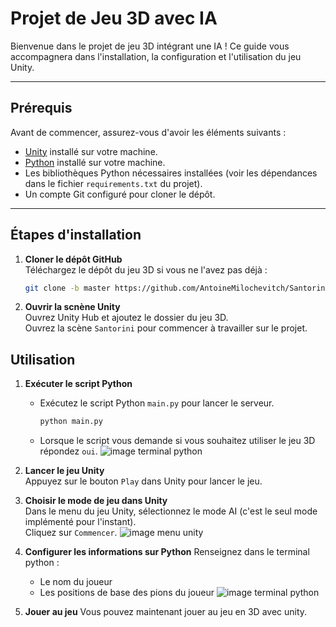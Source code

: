 # Projet de Jeu 3D avec IA

Bienvenue dans le projet de jeu 3D intégrant une IA ! Ce guide vous accompagnera dans l'installation, la configuration et l'utilisation du jeu Unity.

---

## Prérequis

Avant de commencer, assurez-vous d'avoir les éléments suivants :  
- [Unity](https://unity.com/) installé sur votre machine.  
- [Python](https://www.python.org/) installé sur votre machine.  
- Les bibliothèques Python nécessaires installées (voir les dépendances dans le fichier `requirements.txt` du projet).  
- Un compte Git configuré pour cloner le dépôt.

---

## Étapes d'installation

1. **Cloner le dépôt GitHub**  
   Téléchargez le dépôt du jeu 3D si vous ne l'avez pas déjà :  
   ```bash
   git clone -b master https://github.com/AntoineMilochevitch/Santorini3DGame.git
    ```
2. **Ouvrir la scnène Unity**  
   Ouvrez Unity Hub et ajoutez le dossier du jeu 3D.  
   Ouvrez la scène `Santorini` pour commencer à travailler sur le projet.

## Utilisation
1. **Exécuter le script Python**  
   - Exécutez le script Python `main.py` pour lancer le serveur.  
        ```bash
        python main.py
        ```
   - Lorsque le script vous demande si vous souhaitez utiliser le jeu 3D répondez `oui`.
   ![image terminal python](images/demandeTerminalPython.png)
2. **Lancer le jeu Unity**  
   Appuyez sur le bouton `Play` dans Unity pour lancer le jeu.  

3. **Choisir le mode de jeu dans Unity**  
   Dans le menu du jeu Unity, sélectionnez le mode AI (c'est le seul mode implémenté pour l'instant).  
   Cliquez sur `Commencer`.
    ![image menu unity](images/menu3D.png)

4. **Configurer les informations sur Python**
    Renseignez dans le terminal python :
    - Le nom du joueur
    - Les positions de base des pions du joueur
   ![image terminal python](images/initialisationPionPython.png)

5. **Jouer au jeu**
    Vous pouvez maintenant jouer au jeu en 3D avec unity.


